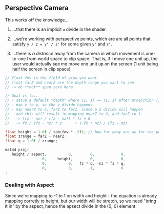 ## Perspective Camera

This works off the knowledge...

1. ...that there is an implicit `w` divide in the shader.

2. ...we're working with perspective points, which are are all points that satisfy `y / z = y' / z'` for some given `y'` and `z'`.

3. ...there is *a distance* away from the camera in which movement is one-to-one from world space to clip space.  That is, if I move one unit up, the user would actually see me move one unit up on the screen (1 unit being half the screen in clip space)


```cpp
// float fov is the field of view you want
// float farZ and nearZ are the depth range you want to see
// -> do **not** span zero here.

// Goal is to...
// - setup a default "depth" where (1, 1) == (1, 1) after proejction (1 / tan(fov * .5f))
// - map z to w, so the z divide happens
// - map nearZ to 0, farZ to farZ, since a Z divide will happen
//   and this will result in mapping nearZ to 0, and farZ to 1. 
//   -> ((z - nz) / (fz - nz)) * fz + 0
//   -> fz / (fz - nz) * z      + (-fz * nz) / (fz - nz)

float height = 1.0f / tan(fov * .5f); // how far away are we for the perspective point to be "one up" from our forward line. 
float zrange = farZ - nearZ; 
float q = 1.0f / zrange; 

mat44 proj( 
   height / aspect,          0,        0,            0,
                 0,     height,        0,            0, 
                 0,          0,   fz * q, -nz * fz * q,
                 0,          0,        1,            0 
;       
```

### Dealing with Aspect
Since we're mapping to -1 to 1 on width and height - the equation is already mapping 
corretly to height, but our width will be stretch, so we need "bring it in" by the aspect, hence the apsect divide in the (0, 0) element. 

